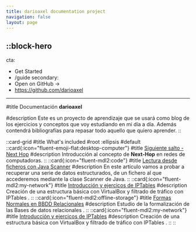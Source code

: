 ```yaml
---
title: darioaxel documentation project
navigation: false
layout: page
---
```


::block-hero
---
cta:
  - Get Started
  - /guide
secondary:
  - Open on GitHub →
  - https://github.com/darioaxel
---

#title
Documentación **darioaxel**

#description
Este es un proyecto de aprendizaje que se usará como blog de los ejercicios y conceptos que voy estudiando en mi día a día. Además contendrá bibliografías para repasar todo aquello que quiero aprender.
::

::card-grid
#title
What's included
#root
:ellipsis
#default
  ::card{:icon="fluent-emoji-flat:desktop-computer"}
  #title
  [Siguiente salto - Next Hop](2.redes/0.next-hop.md)
  #description
  Introducción al concepto de **Next-Hop** en redes de computadoras.
  ::
  ::card{:icon="fluent-mdl2:code"}
  #title
  [Lectura desde ficheros con Java Scanner](3.programacion/0.ficheros-java.md)
  #description
  En este artículo vamos a probar a recuperar una serie de datos estructurados, de un fichero al que accederemos mediante la clase Scanner de Java.
  ::
  ::card{:icon="fluent-mdl2:my-network"}
  #title
  [Introducción y ejercicos de IPTables](2.redes/2.iptables.md)
  #description
  Creación de una estructura básica con VirtualBox y filtrado de tráfico con IPTables .
  ::
  ::card{:icon="fluent-mdl2:offline-storage"}
  #title
  [Formas Normales en BBDD Relacionales](4.bases_datos/0.normalizacion.md)
  #description
  Estudio de la formalización de las Bases de datos relacionales .
  ::
  ::card{:icon="fluent-mdl2:my-network"}
  #title
  [Introducción y ejercicos de IPTables](2.redes/2.iptables.md)
  #description
  Creación de una estructura básica con VirtualBox y filtrado de tráfico con IPTables .
  ::
::
